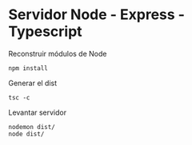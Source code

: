 # Servidor Node - Express - Typescript

Reconstruir módulos de Node
```
npm install
```
Generar el dist
```
tsc -c
```
Levantar servidor
```
nodemon dist/
node dist/
```

